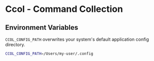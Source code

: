 # Ccol - Command Collection

## Environment Variables

`CCOL_CONFIG_PATH` overwrites your system's default application config directory.

```bash
CCOL_CONFIG_PATH=/Users/my-user/.config
```
